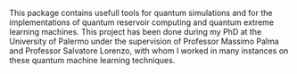 This package contains usefull tools for quantum simulations and for the implementations of quantum reservoir computing and quantum extreme learning machines.
This project has been done during my PhD at the University of Palermo under the supervision of Professor Massimo Palma and Professor Salvatore Lorenzo, with whom I worked in many instances on these quantum machine learning techniques.
